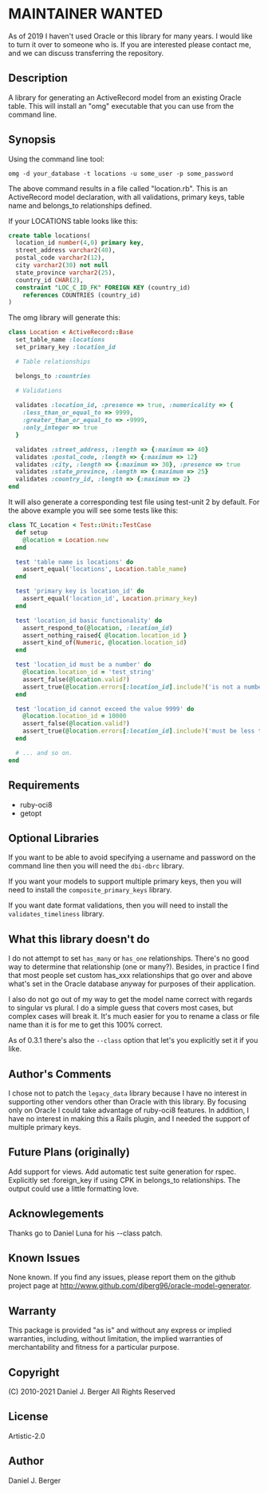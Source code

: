 # MAINTAINER WANTED

As of 2019 I haven't used Oracle or this library for many years. I would like
to turn it over to someone who is. If you are interested please contact me,
and we can discuss transferring the repository.

## Description
A library for generating an ActiveRecord model from an existing Oracle table.
This will install an "omg" executable that you can use from the command line.

## Synopsis
Using the command line tool:

`omg -d your_database -t locations -u some_user -p some_password`

The above command results in a file called "location.rb". This is an
ActiveRecord model declaration, with all validations, primary keys,
table name and belongs_to relationships defined.

If your LOCATIONS table looks like this:

```sql
create table locations(
  location_id number(4,0) primary key,
  street_address varchar2(40), 
  postal_code varchar2(12),
  city varchar2(30) not null
  state_province varchar2(25),
  country_id CHAR(2),
  constraint "LOC_C_ID_FK" FOREIGN KEY (country_id)
    references COUNTRIES (country_id)
)
```

The omg library will generate this:

```ruby
class Location < ActiveRecord::Base
  set_table_name :locations
  set_primary_key :location_id

  # Table relationships

  belongs_to :countries

  # Validations
  
  validates :location_id, :presence => true, :numericality => {
    :less_than_or_equal_to => 9999, 
    :greater_than_or_equal_to => -9999,
    :only_integer => true
  }

  validates :street_address, :length => {:maximum => 40}
  validates :postal_code, :length => {:maximum => 12}
  validates :city, :length => {:maximum => 30}, :presence => true
  validates :state_province, :length => {:maximum => 25}
  validates :country_id, :length => {:maximum => 2}
end
```

It will also generate a corresponding test file using test-unit 2 by default.
For the above example you will see some tests like this:

```ruby
class TC_Location < Test::Unit::TestCase
  def setup
    @location = Location.new
  end

  test 'table name is locations' do
    assert_equal('locations', Location.table_name)
  end

  test 'primary key is location_id' do
    assert_equal('location_id', Location.primary_key)
  end

  test 'location_id basic functionality' do
    assert_respond_to(@location, :location_id)
    assert_nothing_raised{ @location.location_id }
    assert_kind_of(Numeric, @location.location_id)
  end

  test 'location_id must be a number' do
    @location.location_id = 'test_string'
    assert_false(@location.valid?)
    assert_true(@location.errors[:location_id].include?('is not a number'))
  end

  test 'location_id cannot exceed the value 9999' do
    @location.location_id = 10000
    assert_false(@location.valid?)
    assert_true(@location.errors[:location_id].include?('must be less than or equal to 9999'))
  end

  # ... and so on.
end
```

## Requirements
* ruby-oci8
* getopt

## Optional Libraries
If you want to be able to avoid specifying a username and password on the
command line then you will need the `dbi-dbrc` library.

If you want your models to support multiple primary keys, then you will
need to install the `composite_primary_keys` library.

If you want date format validations, then you will need to install the
`validates_timeliness` library.

## What this library doesn't do
I do not attempt to set `has_many` or `has_one` relationships. There's no good
way to determine that relationship (one or many?). Besides, in practice I
find that most people set custom has_xxx relationships that go over and
above what's set in the Oracle database anyway for purposes of their
application.

I also do not go out of my way to get the model name correct with regards
to singular vs plural. I do a simple guess that covers most cases, but
complex cases will break it. It's much easier for you to rename a class or
file name than it is for me to get this 100% correct.

As of 0.3.1 there's also the `--class` option that let's you explicitly
set it if you like.

## Author's Comments
I chose not to patch the `legacy_data` library because I have no interest in
supporting other vendors other than Oracle with this library. By focusing only
on Oracle I could take advantage of ruby-oci8 features. In addition, I have no
interest in making this a Rails plugin, and I needed the support of multiple
primary keys.

## Future Plans (originally)
Add support for views.
Add automatic test suite generation for rspec.
Explicitly set :foreign_key if using CPK in belongs_to relationships.
The output could use a little formatting love.

## Acknowlegements
Thanks go to Daniel Luna for his --class patch.

## Known Issues
None known. If you find any issues, please report them on the github project
page at http://www.github.com/djberg96/oracle-model-generator.

## Warranty
This package is provided "as is" and without any express or
implied warranties, including, without limitation, the implied
warranties of merchantability and fitness for a particular purpose.

## Copyright
(C) 2010-2021 Daniel J. Berger
All Rights Reserved

## License
Artistic-2.0

## Author
Daniel J. Berger

